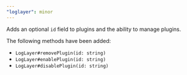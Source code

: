 ```yaml
---
"loglayer": minor
---
```


Adds an optional `id` field to plugins and the ability to manage plugins.

The following methods have been added:

- `LogLayer#removePlugin(id: string)`
- `LogLayer#enablePlugin(id: string)`
- `LogLayer#disablePlugin(id: string)`
